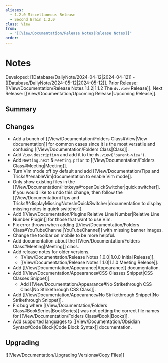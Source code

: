 ```yaml
---
aliases:
  - 1.2.0 Miscellaneous Release
  - Second Brain 1.2.0
class: View
from:
  - "[[View/Documentation/Release Notes|Release Notes]]"
order:
---
```

# Notes

Developed: [[Database/DailyNote/2024-04-12|2024-04-12]] - [[Database/DailyNote/2024-05-12|2024-05-12]].
Prior Release: [[View/Documentation/Release Notes 1.1.2|1.1.2 The `dv.view` Release]].
Next Release: [[View/Documentation/Upcoming Release|Upcoming Release]].

## Summary

## Changes

- Add a bunch of [[View/Documentation/Folders Class#View|View documentation]] for common cases since it is the most versatile and confusing [[View/Documentation/Folders Class|Class]].
- Add `View.description` and add it to the `dv.view('parent-view')`.
- Add `Meeting.next` & `Meeting.prior` to [[View/Documentation/Folders Class#Meeting|Meeting]].
- Turn Vim mode off by default and add [[View/Documentation/Tips and Tricks#^enableVim|documentation to enable Vim mode]].
- Only show existing files in the [[View/Documentation/Hotkeys#^openQuickSwitcher|quick switcher]]. If you would like to undo this change, then follow the [[View/Documentation/Tips and Tricks#^displayMissingNotesInQuickSwitcher|documentation to display missing notes in quick switcher]].
- Add [[View/Documentation/Plugins Relative Line Number|Relative Line Number Plugin]] for those that want to use Vim.
- Fix error thrown when adding [[View/Documentation/Folders Class#YouTubeChannel|YouTubeChannel]] with missing banner images.
- Change the toolbar on mobile to be more helpful.
- Add documentation about the [[View/Documentation/Folders Class#Meeting|Meeting]] class.
- Add release notes for older versions.
    - [[View/Documentation/Release Notes 1.0.0|1.0.0 Initial Release]].
    - [[View/Documentation/Release Notes 1.1.0|1.1.0 Meeting Release]].
- Add [[View/Documentation/Appearance|Appearance]] documentation.
- Add [[View/Documentation/Appearance#CSS Classes Snippet|CSS Classes Snippet]].
    - Add [[View/Documentation/Appearance#No Strikethrough CSS Class|No Strikethrough CSS Class]].
- Add [[View/Documentation/Appearance#No Strikethrough Snippet|No Strikethrough Snippet]].
- Fix bug where [[View/Documentation/Folders Class#BookSeries|BookSeries]] was not getting the correct file names for [[View/Documentation/Folders Class#Book|Books]].
- Add supported languages to [[View/Documentation/Obsidian Syntax#Code Block|Code Block Syntax]] documentation.

## Upgrading

![[View/Documentation/Upgrading Versions#Copy Files]]
